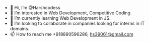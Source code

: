 - 👋 Hi, I’m @Harshcodess
- 👀 I’m interested in Web Development, Competitive Coding 
- 🌱 I’m currently learning Web Development in JS.
- 💞️ I’m looking to collaborate in companies looking for interns in IT domains.
- 📫 How to reach me +918890596286, hs39061@gmail.com

<!---
Harshcodess/Harshcodess is a ✨ special ✨ repository because its `README.md` (this file) appears on your GitHub profile.
You can click the Preview link to take a look at your changes.
--->
